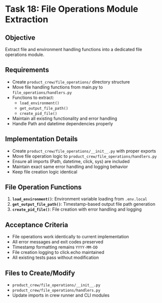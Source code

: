 # Task 18: File Operations Module Extraction

## Objective
Extract file and environment handling functions into a dedicated file operations module.

## Requirements
- Create `product_crew/file_operations/` directory structure
- Move file handling functions from main.py to `file_operations/handlers.py`
- Functions to extract:
  - `load_environment()`
  - `get_output_file_path()`
  - `create_pid_file()`
- Maintain all existing functionality and error handling
- Handle Path and datetime dependencies properly

## Implementation Details
- Create `product_crew/file_operations/__init__.py` with proper exports
- Move file operation logic to `product_crew/file_operations/handlers.py`
- Ensure all imports (Path, datetime, click, sys) are included
- Maintain exact same error handling and logging behavior
- Keep file creation logic identical

## File Operation Functions
1. **`load_environment()`**: Environment variable loading from `.env.local`
2. **`get_output_file_path()`**: Timestamp-based output file path generation
3. **`create_pid_file()`**: File creation with error handling and logging

## Acceptance Criteria
- File operations work identically to current implementation
- All error messages and exit codes preserved
- Timestamp formatting remains `YYYY-MM-DD`
- File creation logging to click.echo maintained
- All existing tests pass without modification

## Files to Create/Modify
- `product_crew/file_operations/__init__.py`
- `product_crew/file_operations/handlers.py`
- Update imports in crew runner and CLI modules